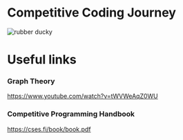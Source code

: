 # Competitive Coding Journey

<img align="center" alt="rubber ducky" src='https://user-images.githubusercontent.com/40695548/155602069-bab2102d-398b-4478-941c-d577f12a82a0.gif'/>

# Useful links

### Graph Theory
https://www.youtube.com/watch?v=tWVWeAqZ0WU

### Competitive Programming Handbook
https://cses.fi/book/book.pdf
